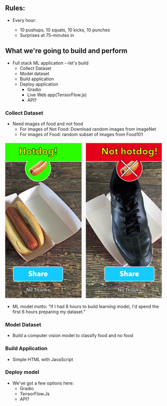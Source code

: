 

## Rules:

* Every hour:

  * 10 pushups, 10 squats, 10 kicks, 10 punches
  * Surprises at 75-minutes in

## What we're going to build and perform
* Full stack ML application --let's build
  * Collect Dataset
  * Model dataset
  * Build application
  * Deploy application
    * Gradio
    * Live Web app(TensorFlow.js)
    * API?

### Collect Dataset

* Need images of food and not food
    * For images of Not Food: Download random images from imageNet
    * For images of Food: random subset of images from Food101

![HotDog Vs Not HotDog](https://github.com/pirate-datenscienticfic/Food-vs-NotFood/blob/main/hotdog-not-hotdog.jpg)

* ML model motto: "If I had 8 hours to build learning model, I'd spend the first 6 hours preparing my dataset."

### Model Dataset

* Build a computer vision model to classify food and no food

### Build Application

* Simple HTML with JavaScript

### Deploy model

* We've got a few options here:
    * Gradio
    * TensorFlow.Js
    * API?

